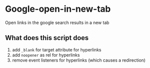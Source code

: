 # Google-open-in-new-tab
Open links in the google search results in a new tab

## What does this script does
1. add `_blank` for target attribute for hyperlinks
2. add `noopener` as rel for hyperlinks
3. remove event listeners for hyperlinks (which causes a redirection)